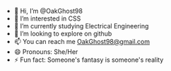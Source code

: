 - 👋 Hi, I’m @OakGhost98
- 👀 I’m interested in CSS
- 🌱 I’m currently studying Electrical Engineering
- 💞️ I’m looking to explore on github
- 📫 You can reach me OakGhost98@gmail.com
- 😄 Pronouns: She/Her
- ⚡ Fun fact: Someone's fantasy is someone's reality

<!---
OakGhost98/OakGhost98 is a ✨ special ✨ repository because its `README.md` (this file) appears on your GitHub profile.
You can click the Preview link to take a look at your changes.
--->

